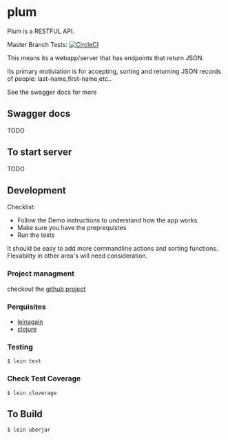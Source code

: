 # plum

Plum is a RESTFUL API.

Master Branch Tests: [![CircleCI](https://circleci.com/gh/drewverlee/plum.svg?style=svg&circle-token=e36a553b9697f3352402f167b2a06a33f5304d75)](https://circleci.com/gh/drewverlee/plum)

This means its a webapp/server that has endpoints that return JSON.

Its primary motiviation is for accepting, sorting and returning JSON records of people: last-name,first-name,etc..

See the swagger docs for more

## Swagger docs

TODO

## To start server

TODO

## Development

Checklist:

* Follow the Demo instructions to understand how the app works.
* Make sure you have the preprequistes
* Run the tests

It should be easy to add more commandline actions and sorting functions. 
Flexability in other area's will need consideration.


### Project managment

checkout the [github project](https://github.com/drewverlee/plum/projects/1)

### Perquisites

* [leinagain](https://leiningen.org/#install)
* [clojure](https://clojure.org/guides/getting_started)

### Testing

    $ lein test

### Check Test Coverage

    $ lein cloverage

## To Build

    $ lein uberjar




